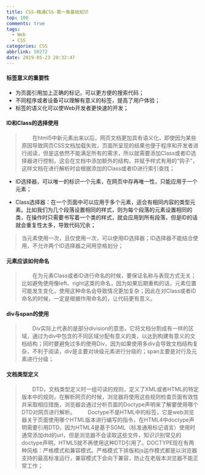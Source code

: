 ```yaml
---
title: CSS-精通CSS-第一章基础知识
top: 100
comments: true
tags:
  - Web
  - CSS
categories: CSS
abbrlink: 50272
date: 2019-05-23 20:32:47
---
```

<!--![](https://source.unsplash.com/random/800x200)-->
<!--&emsp;-->

#### 标签意义的重要性

- 为页面引用加上正确的标记，可以更方便的搜索代码；
- 不同程序或者设备可以理解有意义的标签，提高了用户体验；
- 标签的语义化可以使Web开发者更快速的开发；

<!-- more -->

#### ID和Class的选择使用

>&emsp;&emsp;在html5中新元素出来以后，网页文档更加具有语义化，即使因为某些原因导致网页CSS文档加载失败，页面所呈现的结果也便于程序和开发者进行阅读，但是这依然不能满足所有的需求，所以就需要添加Class或者ID选择器进行控制，这会在文档中添加额外的结构，并赋予样式有用的“钩子”，这样文档在进行解析时会根据添加的Class或者ID进行索引查找；

- ID选择器，可以唯一的标识一个元素，在网页中存再唯一性，只能应用于一个元素；

- Class选择器：在一个页面中可以应用于多个元素，适合有相同内容的类型元素。比如我们为几个段落设置相同的样式，则为每个段落的元素设置相同的类，在操作时只需要书写着一个类的样式，就会应用到所有段落，但是ID的话就会重复性太多，导致代码冗余；

>当元素使用一次，且仅使用一次，可以使用ID选择器；ID选择器不能结合使用，不允许两个ID选择器之间用空格划分；

#### 元素应该如何命名

>&emsp;&emsp;在为元素Class或者ID进行命名的时候，要保证名称与表现方式无关；比如避免使用像left、right这类的命名，因为如果后期重构的话，元素位置可能发生变化，使用这种命名会导致情况更加复杂；因此在对Class或者ID命名的时候，一定是根据作用命名的，让代码更有意义。

#### div与span的使用

>&emsp;&emsp;Div实际上代表的是部分division的意思，它将文档分割成有一样的区域，通过为div中包含的不同区域分配有意义的类，以达到构建有意义的文档结构；同时要避免过多的使用Div，因为如果使用多div会导致文档结构复杂，不利于阅读，div是主要对块级元素进行分级的；span主要是对行及元素进行分级；

#### 文档类型定义

>&emsp;&emsp;DTD，文档类型定义时一组可读的规则，定义了XML或者HTML的特定版本中的规则，在解析网页的时候，浏览器将使用这些规则检查页面有效性并采取相应措施，浏览器会通过分析页面的Doctype声明来了解要使用哪个DTD对网页进行解析。
&emsp;&emsp;Doctype不是HTML中的标签，它是web浏览器关于页面使用哪个HTML版本进行编写的指令，在HTML4中doctype声明需要引用DTD，因为HTML4是基于SGML（标准通用标记语言）使用时通常添加dtd的url，但是浏览器不会读取这些文件，知识识别常见的doctype声明，HTML5就不再使用这种DTD引用了。DOCTYPE现在有两种风格：严格模式和兼容模式。严格模式下排版和js运作模式都是以浏览器支持的最高标准运行，兼容模式下会向下兼容，防止在老版本浏览器不能正常工作；
